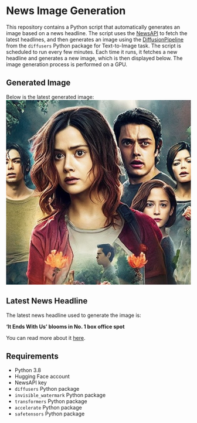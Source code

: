 # News Image Generation
This repository contains a Python script that automatically generates an image based on a news headline. The script uses the [NewsAPI](https://newsapi.org/) to fetch the latest headlines, and then generates an image using the [DiffusionPipeline](https://github.com/huggingface/diffusers) from the `diffusers` Python package for Text-to-Image task.
The script is scheduled to run every few minutes. Each time it runs, it fetches a new headline and generates a new image, which is then displayed below. The image generation process is performed on a GPU.

## Generated Image
Below is the latest generated image:
![Generated Image](image.png)

## Latest News Headline
The latest news headline used to generate the image is:

**‘It Ends With Us’ blooms in No. 1 box office spot**

You can read more about it [here](https://news.google.com/rss/articles/CBMilgFBVV95cUxONzlma0pVNVRKNWhkODdpc21FUVlqbnVFRzJzcEZLREhTOFZKTS0tUUVEN0UybTY5bmE3blpwUm5vS2d3eHBFejF0ZDVPZWNjOFFFUk84Tm1fUFN0VEljTzR1MXVVYmJFSGgzN3lJWlpUNGpibVBuWXlEVFp5Q1pBVGx6RHhzRzV4aGJOeG5YN1d1V1dUclE?oc=5).

## Requirements
- Python 3.8
- Hugging Face account
- NewsAPI key
- `diffusers` Python package
- `invisible_watermark` Python package
- `transformers` Python package
- `accelerate` Python package
- `safetensors` Python package
